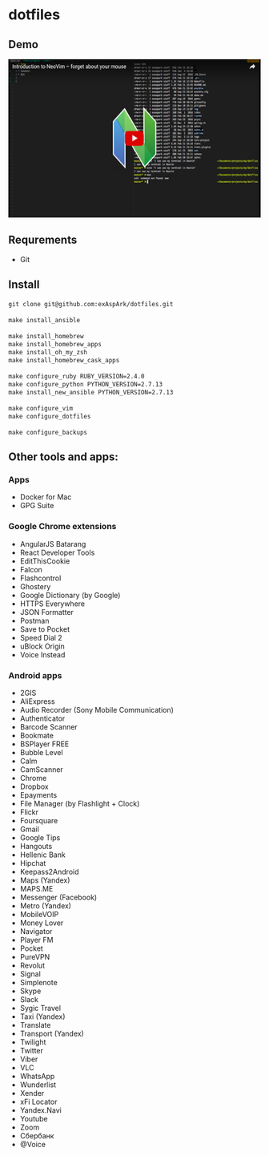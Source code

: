 # dotfiles

## Demo

<a href="https://www.youtube.com/watch?v=XqWLLvihz4Q" align="center"><img src="./img/thumbnail.png" alt="Demo" height="316px" width="560px" ></a>

## Requrements

* Git

## Install

```
git clone git@github.com:exAspArk/dotfiles.git

make install_ansible

make install_homebrew
make install_homebrew_apps
make install_oh_my_zsh
make install_homebrew_cask_apps

make configure_ruby RUBY_VERSION=2.4.0
make configure_python PYTHON_VERSION=2.7.13
make install_new_ansible PYTHON_VERSION=2.7.13

make configure_vim
make configure_dotfiles

make configure_backups
```

## Other tools and apps:

### Apps

* Docker for Mac
* GPG Suite

### Google Chrome extensions

* AngularJS Batarang
* React Developer Tools
* EditThisCookie
* Falcon
* Flashcontrol
* Ghostery
* Google Dictionary (by Google)
* HTTPS Everywhere
* JSON Formatter
* Postman
* Save to Pocket
* Speed Dial 2
* uBlock Origin
* Voice Instead

### Android apps

* 2GIS
* AliExpress
* Audio Recorder (Sony Mobile Communication)
* Authenticator
* Barcode Scanner
* Bookmate
* BSPlayer FREE
* Bubble Level
* Calm
* CamScanner
* Chrome
* Dropbox
* Epayments
* File Manager (by Flashlight + Clock)
* Flickr
* Foursquare
* Gmail
* Google Tips
* Hangouts
* Hellenic Bank
* Hipchat
* Keepass2Android
* Maps (Yandex)
* MAPS.ME
* Messenger (Facebook)
* Metro (Yandex)
* MobileVOIP
* Money Lover
* Navigator
* Player FM
* Pocket
* PureVPN
* Revolut
* Signal
* Simplenote
* Skype
* Slack
* Sygic Travel
* Taxi (Yandex)
* Translate
* Transport (Yandex)
* Twilight
* Twitter
* Viber
* VLC
* WhatsApp
* Wunderlist
* Xender
* xFi Locator
* Yandex.Navi
* Youtube
* Zoom
* Сбербанк
* @Voice
